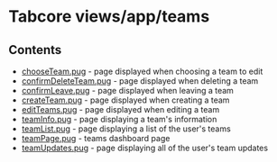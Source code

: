 # Tabcore views/app/teams

## Contents

- [chooseTeam.pug](https://github.com/ccapdev1920T2/s11g5/blob/master/views/app/teams/chooseTeam.pug) - page displayed when choosing a team to edit
- [confirmDeleteTeam.pug](https://github.com/ccapdev1920T2/s11g5/blob/master/views/app/teams/confirmDeleteTeam.pug) - page displayed when deleting a team
- [confirmLeave.pug](https://github.com/ccapdev1920T2/s11g5/blob/master/views/app/teams/confirmLeave.pug) - page displayed when leaving a team
- [createTeam.pug](https://github.com/ccapdev1920T2/s11g5/blob/master/views/app/teams/createTeam.pug) - page displayed when creating a team
- [editTeams.pug](https://github.com/ccapdev1920T2/s11g5/blob/master/views/app/teams/editTeams.pug) - page displayed when editing a team
- [teamInfo.pug](https://github.com/ccapdev1920T2/s11g5/blob/master/views/app/teams/teamInfo.pug) - page displaying a team's information
- [teamList.pug](https://github.com/ccapdev1920T2/s11g5/blob/master/views/app/teams/teamList.pug) - page displaying a list of the user's teams
- [teamPage.pug](https://github.com/ccapdev1920T2/s11g5/blob/master/views/app/teams/teamPage.pug) - teams dashboard page
- [teamUpdates.pug](https://github.com/ccapdev1920T2/s11g5/blob/master/views/app/teams/teamUpdates.pug) - page displaying all of the user's team updates
